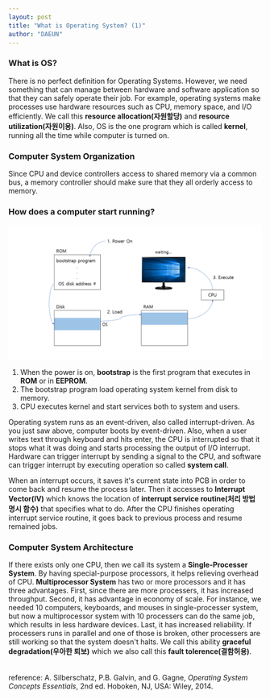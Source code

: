 ```yaml
---
layout: post
title: "What is Operating System? (1)"
author: "DAEUN"
---
```


### What is OS?
There is no perfect definition for Operating Systems. However, we need something that can manage between hardware and software application so that they can safely operate their job. For example, operating systems make processes use hardware resources such as CPU, memory space, and I/O efficiently. We call this **resource allocation(자원할당)** and **resource utilization(자원이용)**. Also, OS is the one program which is called **kernel**, running all the time while computer is turned on.

### Computer System Organization
Since CPU and device controllers access to shared memory via a common bus, a memory controller should make sure that they all orderly access to memory.

### How does a computer start running?
![boot](/assets/images/os_boot.PNG)
1. When the power is on, **bootstrap** is the first program that executes in **ROM** or in **EEPROM**.
2. The bootstrap program load operating system kernel from disk to memory.
3. CPU executes kernel and start services both to system and users.

Operating system runs as an event-driven, also called interrupt-driven. As you just saw above, computer boots by event-driven. Also, when a user writes text through keyboard and hits enter, the CPU is interrupted so that it stops what it was doing and starts processing the output of I/O interrupt. Hardware can trigger interrupt by sending a signal to the CPU, and software can trigger interrupt by executing operation so called **system call**.

When an interrupt occurs, it saves it's current state into PCB in order to come back and resume the process later. Then it accesses to **Interrupt Vector(IV)** which knows the location of **interrupt service routine(처리 방법 명시 함수)** that specifies what to do. After the CPU finishes operating interrupt service routine, it goes back to previous process and resume remained jobs.

### Computer System Architecture
If there exists only one CPU, then we call its system a **Single-Processer System**. By having special-purpose processors, it helps relieving overhead of CPU. **Multiprocessor System** has two or more processors and it has three advantages. First, since there are more processers, it has increased throughput. Second, it has advantage in economy of scale. For instance, we needed 10 computers, keyboards, and mouses in single-processer system, but now a multiprocessor system with 10 processers can do the same job, which results in less hardware devices. Last, it has increased reliability. If processers runs in parallel and one of those is broken, other processers are still working so that the system doesn't halts. We call this ability **graceful degradation(우아한 퇴보)** which we also call this **fault tolerence(결함허용)**.
<br><br><br>
reference: A. Silberschatz, P.B. Galvin, and G. Gagne, _Operating System Concepts Essentials_, 2nd ed. Hoboken, NJ, USA: Wiley, 2014.
